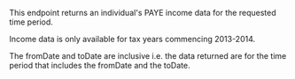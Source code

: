 <p>This endpoint returns an individual's PAYE income data for the requested time period.</p>
<p>Income data is only available for tax years commencing 2013-2014.</p>
<p>The fromDate and toDate are inclusive i.e. the data returned are for the time period that includes the fromDate and the toDate. 
</p>